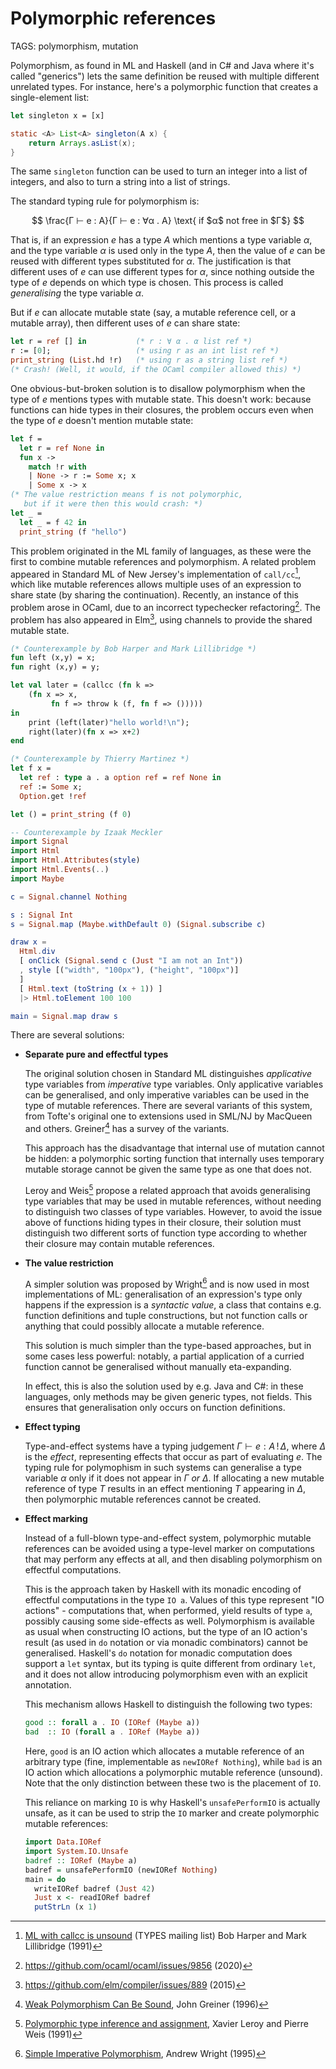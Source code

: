 # Polymorphic references

TAGS: polymorphism, mutation

Polymorphism, as found in ML and Haskell (and in C# and Java where
it's called "generics") lets the same definition be reused with
multiple different unrelated types. For instance, here's a polymorphic
function that creates a single-element list:
```ocaml
let singleton x = [x]
```
```java
static <A> List<A> singleton(A x) {
    return Arrays.asList(x);
}
```

The same `singleton` function can be used to turn an integer into a
list of integers, and also to turn a string into a list of strings.

The standard typing rule for polymorphism is:

$$
\frac{Γ ⊢ e : A}{Γ ⊢ e : ∀α . A} \text{ if $α$ not free in $Γ$}
$$

That is, if an expression $e$ has a type $A$ which mentions a type
variable $α$, and the type variable $α$ is used only in the type
$A$, then the value of $e$ can be reused with different types
substituted for <nobr>$α$.</nobr>
The justification is that different uses of $e$ can use different
types for $α$, since nothing outside the type of $e$ depends on which
type is chosen. This process is called _generalising_ the type variable $α$.

But if $e$ can allocate mutable state (say, a mutable reference cell,
or a mutable array), then different uses of $e$ can share state:
```ocaml
let r = ref [] in           (* r : ∀ α . α list ref *)
r := [0];                   (* using r as an int list ref *)
print_string (List.hd !r)   (* using r as a string list ref *)
(* Crash! (Well, it would, if the OCaml compiler allowed this) *)
```

One obvious-but-broken solution is to disallow polymorphism when the
type of $e$ mentions types with mutable state. This doesn't work:
because functions can hide types in their closures, the problem occurs
even when the type of $e$ doesn't mention mutable state:
```ocaml
let f =
  let r = ref None in
  fun x ->
    match !r with
    | None -> r := Some x; x
    | Some x -> x
(* The value restriction means f is not polymorphic,
   but if it were then this would crash: *)
let _ =
  let _ = f 42 in
  print_string (f "hello")
```

This problem originated in the ML family of languages, as these were
the first to combine mutable references and polymorphism. A related
problem appeared in Standard ML of New Jersey's implementation of
`call/cc`[^callcc], which like mutable references allows multiple uses of an
expression to share state (by sharing the continuation). Recently, an
instance of this problem arose in OCaml, due to an incorrect
typechecker refactoring[^ocaml411]. The problem has also appeared in
Elm[^elm], using channels to provide the shared mutable state.

```sml
(* Counterexample by Bob Harper and Mark Lillibridge *)
fun left (x,y) = x;
fun right (x,y) = y;

let val later = (callcc (fn k =>
	(fn x => x,
         fn f => throw k (f, fn f => ()))))
in
	print (left(later)"hello world!\n");
	right(later)(fn x => x+2)
end
```
```ocaml
(* Counterexample by Thierry Martinez *)
let f x =
  let ref : type a . a option ref = ref None in
  ref := Some x;
  Option.get !ref

let () = print_string (f 0)
```
```elm
-- Counterexample by Izaak Meckler
import Signal
import Html
import Html.Attributes(style)
import Html.Events(..)
import Maybe

c = Signal.channel Nothing

s : Signal Int
s = Signal.map (Maybe.withDefault 0) (Signal.subscribe c)

draw x =
  Html.div
  [ onClick (Signal.send c (Just "I am not an Int"))
  , style [("width", "100px"), ("height", "100px")]
  ]
  [ Html.text (toString (x + 1)) ]
  |> Html.toElement 100 100

main = Signal.map draw s
```


There are several solutions:

  - **Separate pure and effectful types**

    The original solution chosen in Standard ML distinguishes
    *applicative* type variables from *imperative* type variables.
    Only applicative variables can be generalised, and only imperative
    variables can be used in the type of mutable references. There are
    several variants of this system, from Tofte's original one to
    extensions used in SML/NJ by MacQueen and
    others. Greiner[^greiner] has a survey of the variants.

    This approach has the disadvantage that internal use of mutation
    cannot be hidden: a polymorphic sorting function that internally
    uses temporary mutable storage cannot be given the same type as
    one that does not.

    Leroy and Weis[^leroy] propose a related approach that avoids
    generalising type variables that may be used in mutable
    references, without needing to distinguish two classes of type
    variables.  However, to avoid the issue above of functions hiding
    types in their closure, their solution must distinguish two
    different sorts of function type according to whether their
    closure may contain mutable references.

  - **The value restriction**

    A simpler solution was proposed by Wright[^wright] and is now used
    in most implementations of ML: generalisation of an expression's
    type only happens if the expression is a *syntactic value*, a
    class that contains e.g. function definitions and tuple
    constructions, but not function calls or anything that could
    possibly allocate a mutable reference.

    This solution is much simpler than the type-based approaches, but
    in some cases less powerful: notably, a partial application of a
    curried function cannot be generalised without manually eta-expanding.

    In effect, this is also the solution used by e.g. Java and C#: in these
    languages, only methods may be given generic types, not
    fields. This ensures that generalisation only occurs on function
    definitions.

  - **Effect typing**

    Type-and-effect systems have a typing judgement $Γ ⊢ e : A\, !\,
    Δ$, where $Δ$ is the *effect*, representing effects that occur as
    part of evaluating $e$. The typing rule for polymophism in such
    systems can generalise a type variable $α$ only if it does not
    appear in $Γ$ *or* $Δ$. If allocating a new mutable reference of
    type $T$ results in an effect mentioning $T$ appearing in $Δ$,
    then polymorphic mutable references cannot be created.

  - **Effect marking**

    Instead of a full-blown type-and-effect system, polymorphic
    mutable references can be avoided using a type-level marker on
    computations that may perform any effects at all, and then
    disabling polymorphism on effectful computations.

    This is the approach taken by Haskell with its monadic encoding of
    effectful computations in the type `IO a`. Values of this type
    represent "IO actions" - computations that, when performed, yield
    results of type `a`, possibly causing some side-effects as
    well. Polymorphism is available as usual when constructing IO
    actions, but the type of an IO action's result (as used in `do`
    notation or via monadic combinators) cannot be generalised.
    Haskell's `do` notation for monadic computation does support a
    `let` syntax, but its typing is quite different from ordinary
    `let`, and it does not allow introducing polymorphism even with an
    explicit annotation.

    This mechanism allows Haskell to distinguish the following two types:

    ```haskell
    good :: forall a . IO (IORef (Maybe a))
    bad  :: IO (forall a . IORef (Maybe a))
    ```

    Here, `good` is an IO action which allocates a mutable reference
    of an arbitrary type (fine, implementable as `newIORef Nothing`),
    while `bad` is an IO action which allocations a polymorphic
    mutable reference (unsound). Note that the only distinction
    between these two is the placement of `IO`.

    This reliance on marking `IO` is why Haskell's `unsafePerformIO`
    is actually unsafe, as it can be used to strip the `IO` marker and
    create polymorphic mutable references:
    ```haskell
    import Data.IORef
    import System.IO.Unsafe
    badref :: IORef (Maybe a)
    badref = unsafePerformIO (newIORef Nothing)
    main = do
      writeIORef badref (Just 42)
      Just x <- readIORef badref
      putStrLn (x 1)
    ```


[^callcc]: [ML with callcc is unsound](http://www.seas.upenn.edu/~sweirich/types/archive/1991/msg00034.html) (TYPES mailing list) Bob Harper and Mark Lillibridge (1991)

[^ocaml411]: <https://github.com/ocaml/ocaml/issues/9856> (2020)

[^elm]: <https://github.com/elm/compiler/issues/889> (2015)

[^greiner]: [Weak Polymorphism Can Be Sound](https://citeseerx.ist.psu.edu/viewdoc/summary?doi=10.1.1.37.5096&rank=1), John Greiner (1996)

[^leroy]: [Polymorphic type inference and assignment](https://hal.inria.fr/hal-01499974/), Xavier Leroy and
Pierre Weis (1991)

[^wright]: [Simple Imperative Polymorphism](https://citeseerx.ist.psu.edu/viewdoc/summary?doi=10.1.1.37.5096&rank=1), Andrew Wright (1995)
